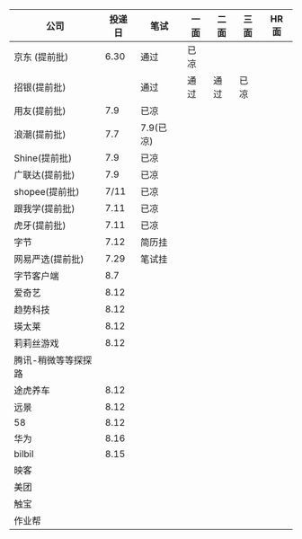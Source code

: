 | 公司                | 投递日 | 笔试      | 一面 | 二面 | 三面 | HR 面 |
| ------------------- | ------ | --------- | ---- | ---- | ---- | ----- |
| 京东 (提前批)       | 6.30   | 通过      | 已凉 |
| 招银(提前批)        |        | 通过      | 通过 | 通过 | 已凉 |
| 用友(提前批)        | 7.9    | 已凉      |
| 浪潮(提前批)        | 7.7    | 7.9(已凉) |
| Shine(提前批)       | 7.9    | 已凉      |
| 广联达(提前批)      | 7.9    | 已凉      |
| shopee(提前批)      | 7/11   | 已凉      |
| 跟我学(提前批)      | 7.11   | 已凉      |
| 虎牙(提前批)        | 7.11   | 已凉      |
| 字节                | 7.12   | 简历挂    |
| 网易严选(提前批)    | 7.29   | 笔试挂    |
| 字节客户端          | 8.7    |
| 爱奇艺              | 8.12   |
| 趋势科技            | 8.12   |
| 瑛太莱              | 8.12   |
| 莉莉丝游戏          | 8.12   |
| 腾讯-稍微等等探探路 |
| 途虎养车            | 8.12   |
| 远景                | 8.12   |
| 58                  | 8.12   |
| 华为                | 8.16   |
| bilbil              | 8.15   |
| 映客                |
| 美团                |
| 触宝                |
| 作业帮              |

